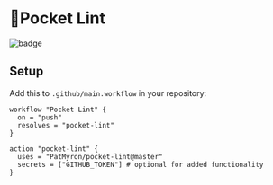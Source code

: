 # 👖Pocket Lint
![badge](https://action-badges.now.sh/PatMyron/pocket-lint)

## Setup
Add this to `.github/main.workflow` in your repository:
```hcl
workflow "Pocket Lint" {
  on = "push"
  resolves = "pocket-lint"
}

action "pocket-lint" {
  uses = "PatMyron/pocket-lint@master"
  secrets = ["GITHUB_TOKEN"] # optional for added functionality
}
```
